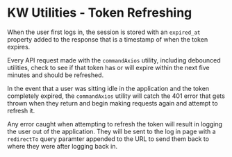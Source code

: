 # KW Utilities - Token Refreshing

When the user first logs in, the session is stored with an `expired_at` property added to the response that is a timestamp of when the token expires.

Every API request made with the `commandAxios` utility, including debounced utilities, check to see if that token has or will expire within the next five minutes and should be refreshed.

In the event that a user was sitting idle in the application and the token completely expired, the `commandAxios` utility will catch the 401 error that gets thrown when they return and begin making requests again and attempt to refresh it.

Any error caught when attempting to refresh the token will result in logging the user out of the application. They will be sent to the log in page with a `redirectTo` query paramter appended to the URL to send them back to where they were after logging back in.
